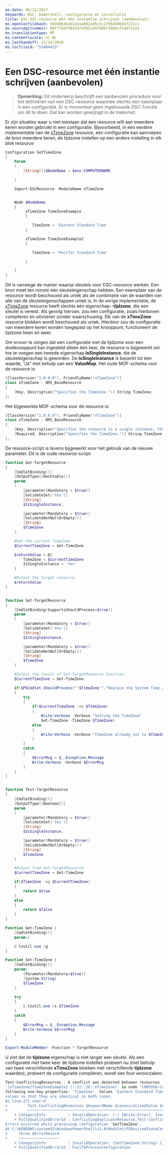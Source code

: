 ```yaml
---
ms.date: 06/12/2017
keywords: DSC, powershell, configuratie en installatie
title: Een DSC-resource met één instantie schrijven (aanbevolen)
ms.openlocfilehash: 9494964b1b13eaa082ad5cbc279b4586bb7211cc
ms.sourcegitcommit: 00ff76d7d9414fe585c04740b739b9cf14d711e1
ms.translationtype: MT
ms.contentlocale: nl-NL
ms.lasthandoff: 12/14/2018
ms.locfileid: "53404433"
---
```

# <a name="writing-a-single-instance-dsc-resource-best-practice"></a>Een DSC-resource met één instantie schrijven (aanbevolen)

>**Opmerking:** Dit onderwerp beschrijft een aanbevolen procedure voor het definiëren van een DSC-resource waarmee slechts één exemplaar in een configuratie. Er is momenteel geen ingebouwde DSC-functie om dit te doen. Dat kan worden gewijzigd in de toekomst.

Er zijn situaties waar u niet toestaan dat een resource wilt aan meerdere keren worden gebruikt in een configuratie. Bijvoorbeeld, in een eerdere implementatie van de [xTimeZone](https://github.com/PowerShell/xTimeZone) resource, een configuratie kan aanroepen de bron meerdere keren, de tijdzone instellen op een andere instelling in elk blok resource:

```powershell
Configuration SetTimeZone
{
    Param
    (
        [String[]]$NodeName = $env:COMPUTERNAME

    )

    Import-DSCResource -ModuleName xTimeZone


    Node $NodeName
    {
         xTimeZone TimeZoneExample
         {

            TimeZone = 'Eastern Standard Time'
         }

         xTimeZone TimeZoneExample2
         {

            TimeZone = 'Pacific Standard Time'

         }

    }
}
```

Dit is vanwege de manier waarop sleutels voor DSC-resource werken. Een bron moet ten minste één sleuteleigenschap hebben. Een exemplaar van de resource wordt beschouwd als uniek als de combinatie van de waarden van alle van de sleuteleigenschappen uniek is. In de vorige implementatie, de [xTimeZone](https://github.com/PowerShell/xTimeZone) resource heeft slechts één eigenschap--**tijdzone**, die een sleutel is vereist. Als gevolg hiervan, zou een configuratie, zoals hierboven compileren en uitvoeren zonder waarschuwing. Elk van de **xTimeZone** resource blokken wordt beschouwd als uniek. Hierdoor zou de configuratie van meerdere keren worden toegepast op het knooppunt, functioneert de tijdzone heen en weer.

Om ervoor te zorgen dat een configuratie met de tijdzone voor een doelknooppunt kan ingesteld alleen één keer, de resource is bijgewerkt om toe te voegen een tweede eigenschap **IsSingleInstance**, die de sleuteleigenschap is geworden.
De **IsSingleInstance** is beperkt tot één waarde, "Ja" met behulp van een **ValueMap**. Het oude MOF-schema voor de resource is:

```powershell
[ClassVersion("1.0.0.0"), FriendlyName("xTimeZone")]
class xTimeZone : OMI_BaseResource
{
    [Key, Description("Specifies the TimeZone.")] String TimeZone;
};
```

Het bijgewerkte MOF-schema voor de resource is:

```powershell
[ClassVersion("1.0.0.0"), FriendlyName("xTimeZone")]
class xTimeZone : OMI_BaseResource
{
    [Key, Description("Specifies the resource is a single instance, the value must be 'Yes'"), ValueMap{"Yes"}, Values{"Yes"}] String IsSingleInstance;
    [Required, Description("Specifies the TimeZone.")] String TimeZone;
};
```

De resource-script is tevens bijgewerkt voor het gebruik van de nieuwe parameter. Dit is de oude resource-script:

```powershell
function Get-TargetResource
{
    [CmdletBinding()]
    [OutputType([Hashtable])]
    param
    (
        [parameter(Mandatory = $true)]
        [ValidateSet('Yes')]
        [String]
        $IsSingleInstance,

        [parameter(Mandatory = $true)]
        [ValidateNotNullOrEmpty()]
        [String]
        $TimeZone
    )

    #Get the current TimeZone
    $CurrentTimeZone = Get-TimeZone

    $returnValue = @{
        TimeZone = $CurrentTimeZone
        IsSingleInstance = 'Yes'
    }

    #Output the target resource
    $returnValue
}


function Set-TargetResource
{
    [CmdletBinding(SupportsShouldProcess=$true)]
    param
    (
        [parameter(Mandatory = $true)]
        [ValidateSet('Yes')]
        [String]
        $IsSingleInstance,

        [parameter(Mandatory = $true)]
        [ValidateNotNullOrEmpty()]
        [String]
        $TimeZone
    )

    #Output the result of Get-TargetResource function.
    $CurrentTimeZone = Get-TimeZone

    if($PSCmdlet.ShouldProcess("'$TimeZone'","Replace the System Time Zone"))
    {
        try
        {
            if($CurrentTimeZone -ne $TimeZone)
            {
                Write-Verbose -Verbose "Setting the TimeZone"
                Set-TimeZone -TimeZone $TimeZone}
            else
            {
                Write-Verbose -Verbose "TimeZone already set to $TimeZone"
            }
        }
        catch
        {
            $ErrorMsg = $_.Exception.Message
            Write-Verbose -Verbose $ErrorMsg
        }
    }
}


function Test-TargetResource
{
    [CmdletBinding()]
    [OutputType([Boolean])]
    param
    (
        [parameter(Mandatory = $true)]
        [ValidateSet('Yes')]
        [String]
        $IsSingleInstance,

        [parameter(Mandatory = $true)]
        [ValidateNotNullOrEmpty()]
        [String]
        $TimeZone
    )

    #Output from Get-TargetResource
    $CurrentTimeZone = Get-TimeZone

    if($TimeZone -eq $CurrentTimeZone)
    {
        return $true
    }
    else
    {
        return $false
    }
}

Function Get-TimeZone {
    [CmdletBinding()]
    param()

    & tzutil.exe /g
}

Function Set-TimeZone {
    [CmdletBinding()]
    param(
        [Parameter(Mandatory=$true)]
        [System.String]
        $TimeZone
    )

    try
    {
        & tzutil.exe /s $TimeZone
    }
    catch
    {
        $ErrorMsg = $_.Exception.Message
        Write-Verbose $ErrorMsg
    }
}

Export-ModuleMember -Function *-TargetResource
```

U ziet dat de **tijdzone** eigenschap is niet langer een sleutel. Als een configuratie met twee keer de tijdzone instellen probeert nu (met behulp van twee verschillende **xTimeZone** blokken met verschillende **tijdzone** waarden), probeert de configuratie compileren, wordt een fout veroorzaken:

```powershell
Test-ConflictingResources : A conflict was detected between resources '[xTimeZone]TimeZoneExample (::15::10::xTimeZone)' and
'[xTimeZone]TimeZoneExample2 (::22::10::xTimeZone)' in node 'CONTOSO-CLIENT'. Resources have identical key properties but there are differences in the
following non-key properties: 'TimeZone'. Values 'Eastern Standard Time' don't match values 'Pacific Standard Time'. Please update these property
values so that they are identical in both cases.
At line:271 char:9
+         Test-ConflictingResources $keywordName $canonicalizedValue $k ...
+         ~~~~~~~~~~~~~~~~~~~~~~~~~~~~~~~~~~~~~~~~~~~~~~~~~~~~~~~~~~~~~
    + CategoryInfo          : InvalidOperation: (:) [Write-Error], InvalidOperationException
    + FullyQualifiedErrorId : ConflictingDuplicateResource,Test-ConflictingResources
Errors occurred while processing configuration 'SetTimeZone'.
At C:\WINDOWS\system32\WindowsPowerShell\v1.0\Modules\PSDesiredStateConfiguration\PSDesiredStateConfiguration.psm1:3705 char:5
+     throw $ErrorRecord
+     ~~~~~~~~~~~~~~~~~~
    + CategoryInfo          : InvalidOperation: (SetTimeZone:String) [], InvalidOperationException
    + FullyQualifiedErrorId : FailToProcessConfiguration
```